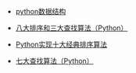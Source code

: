 - [python数据结构](https://www.jb51.net/Special/663.htm)




- [八大排序和三大查找算法（Python）](https://www.jianshu.com/p/c55e1d59cb48)


- [Python实现十大经典排序算法](https://cloud.tencent.com/developer/article/1108770)



- [七大查找算法（Python）](https://www.cnblogs.com/lsqin/p/9342929.html)
